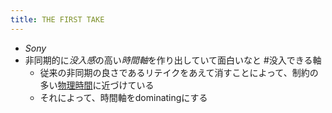 ```yaml
---
title: THE FIRST TAKE
---
```


* *Sony*
* 非同期的に*没入感*の高い*時間軸*を作り出していて面白いなと #没入できる軸
  * 従来の非同期の良さであるリテイクをあえて消すことによって、制約の多い[物理時間](%E7%89%A9%E7%90%86%E6%99%82%E9%96%93.md)に近づけている
  * それによって、時間軸をdominatingにする
